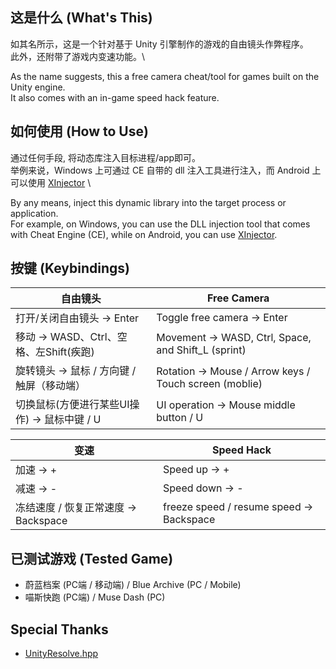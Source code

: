 ## 这是什么 (What's This)
如其名所示，这是一个针对基于 Unity 引擎制作的游戏的自由镜头作弊程序。\
此外，还附带了游戏内变速功能。\

As the name suggests, this a free camera cheat/tool for games built on the Unity engine.\
It also comes with an in-game speed hack feature.

## 如何使用 (How to Use)
通过任何手段, 将动态库注入目标进程/app即可。\
举例来说，Windows 上可通过 CE 自带的 dll 注入工具进行注入，而 Android 上可以使用 [XInjector](https://github.com/WindySha/XInjector) \

By any means, inject this dynamic library into the target process or application. \
For example, on Windows, you can use the DLL injection tool that comes with Cheat Engine (CE), while on Android, you can use [XInjector](https://github.com/WindySha/XInjector).

## 按键 (Keybindings)
|自由镜头|Free Camera|
| - | - |
|打开/关闭自由镜头 -> Enter|Toggle free camera -> Enter|
|移动 -> WASD、Ctrl、空格、左Shift(疾跑)|Movement -> WASD, Ctrl, Space, and Shift_L (sprint)|
|旋转镜头 -> 鼠标 / 方向键 / 触屏（移动端）|Rotation -> Mouse / Arrow keys / Touch screen (moblie)|
|切换鼠标(方便进行某些UI操作) -> 鼠标中键 / U|UI operation -> Mouse middle button / U|

|变速|Speed Hack|
| - | - |
|加速 -> +|Speed up -> +|
|减速 -> -|Speed down -> -|
|冻结速度 / 恢复正常速度 -> Backspace|freeze speed / resume speed -> Backspace|

## 已测试游戏 (Tested Game)
- 蔚蓝档案 (PC端 / 移动端) / Blue Archive (PC / Mobile)
- 喵斯快跑 (PC端) / Muse Dash (PC)

## Special Thanks
- [UnityResolve.hpp](https://github.com/issuimo/UnityResolve.hpp)
